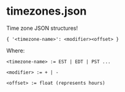 timezones.json
==============

Time zone JSON structures!

`{ '<timezone-name>': <modifier><offset> }`

Where: 

`<timezone-name> := EST | EDT | PST ...`

`<modifier> := + | -`

`<offset> := float (represents hours)`
